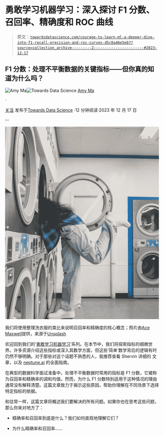 # 勇敢学习机器学习：深入探讨 F1 分数、召回率、精确度和 ROC 曲线

> 原文：[`towardsdatascience.com/courage-to-learn-ml-a-deeper-dive-into-f1-recall-precision-and-roc-curves-d5c0a46e5eb7?source=collection_archive---------2-----------------------#2023-12-17`](https://towardsdatascience.com/courage-to-learn-ml-a-deeper-dive-into-f1-recall-precision-and-roc-curves-d5c0a46e5eb7?source=collection_archive---------2-----------------------#2023-12-17)

## F1 分数：处理不平衡数据的关键指标——但你真的知道为什么吗？

[](https://amyma101.medium.com/?source=post_page-----d5c0a46e5eb7--------------------------------)![Amy Ma](https://amyma101.medium.com/?source=post_page-----d5c0a46e5eb7--------------------------------)[](https://towardsdatascience.com/?source=post_page-----d5c0a46e5eb7--------------------------------)![Towards Data Science](https://towardsdatascience.com/?source=post_page-----d5c0a46e5eb7--------------------------------) [Amy Ma](https://amyma101.medium.com/?source=post_page-----d5c0a46e5eb7--------------------------------)

·

[关注](https://medium.com/m/signin?actionUrl=https%3A%2F%2Fmedium.com%2F_%2Fsubscribe%2Fuser%2Fd6d8df787b&operation=register&redirect=https%3A%2F%2Ftowardsdatascience.com%2Fcourage-to-learn-ml-a-deeper-dive-into-f1-recall-precision-and-roc-curves-d5c0a46e5eb7&user=Amy+Ma&userId=d6d8df787b&source=post_page-d6d8df787b----d5c0a46e5eb7---------------------post_header-----------) 发布于[Towards Data Science](https://towardsdatascience.com/?source=post_page-----d5c0a46e5eb7--------------------------------) ·12 分钟阅读·2023 年 12 月 17 日[](https://medium.com/m/signin?actionUrl=https%3A%2F%2Fmedium.com%2F_%2Fvote%2Ftowards-data-science%2Fd5c0a46e5eb7&operation=register&redirect=https%3A%2F%2Ftowardsdatascience.com%2Fcourage-to-learn-ml-a-deeper-dive-into-f1-recall-precision-and-roc-curves-d5c0a46e5eb7&user=Amy+Ma&userId=d6d8df787b&source=-----d5c0a46e5eb7---------------------clap_footer-----------)

--

[](https://medium.com/m/signin?actionUrl=https%3A%2F%2Fmedium.com%2F_%2Fbookmark%2Fp%2Fd5c0a46e5eb7&operation=register&redirect=https%3A%2F%2Ftowardsdatascience.com%2Fcourage-to-learn-ml-a-deeper-dive-into-f1-recall-precision-and-roc-curves-d5c0a46e5eb7&source=-----d5c0a46e5eb7---------------------bookmark_footer-----------)![](img/f5a423ae041e3906b5aed54f7892aeb6.png)

我们将使用整理洗衣服的类比来说明召回率和精确度的核心概念；照片由[Ace Maxwell](https://unsplash.com/@acedibwai?utm_source=medium&utm_medium=referral)提供，来源于[Unsplash](https://unsplash.com/?utm_source=medium&utm_medium=referral)

欢迎回到我们的‘[勇敢学习机器学习](http://towardsdatascience.com/tagged/courage-to-learn-ml)’系列。在本节中，我们将探索指标的细微世界。许多资源介绍这些指标或深入其数学方面，但这些‘简单’数学背后的逻辑有时仍然不够明确。对于那些对这个话题不熟悉的人，我推荐查看 Shervin 详细的 文章，以及 [neptune.ai](https://neptune.ai/blog/performance-metrics-in-machine-learning-complete-guide) 的全面指南。

在典型的数据科学面试准备中，处理不平衡数据时常用的指标是 F1 分数，它被称为召回率和精确率的调和均值。然而，为什么 F1 分数特别适用于这种情况的理由通常没有解释清楚。这篇文章致力于揭示这些原因，帮助你理解在不同场景下选择特定指标的依据。

和往常一样，这篇文章将概述我们要解决的所有问题。如果你也在思考这些问题，那么你来对地方了：

+   精确率和召回率到底是什么？我们如何直观地理解它们？

+   为什么精确率和召回率……
